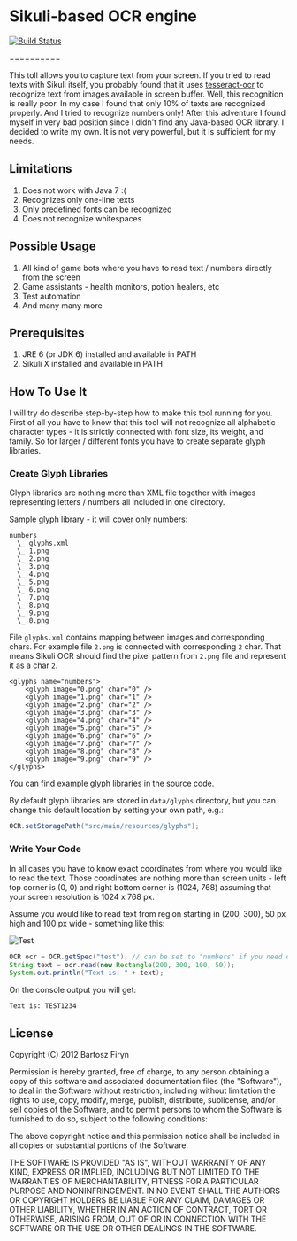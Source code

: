 # Sikuli-based OCR engine

[![Build Status](https://secure.travis-ci.org/sarxos/sikuli-ocr.png?branch=master)](http://travis-ci.org/sarxos/sikuli-ocr)

==========

This toll allows you to capture text from your screen. If you tried to read texts with Sikuli itself, 
you probably found that it uses [tesseract-ocr](http://code.google.com/p/tesseract-ocr/) to recognize
text from images available in screen buffer. Well, this recognition is really poor. In my case I found
that only 10% of texts are recognized properly. And I tried to recognize numbers only! After this
adventure I found myself in very bad position since I didn't find any Java-based OCR library. I decided
to write my own. It is not very powerful, but it is sufficient for my needs.

## Limitations

1. Does not work with Java 7 :(
2. Recognizes only one-line texts
3. Only predefined fonts can be recognized
4. Does not recognize whitespaces

## Possible Usage

1. All kind of game bots where you have to read text / numbers directly from the screen
2. Game assistants - health monitors, potion healers, etc
3. Test automation
4. And many many more

## Prerequisites

1. JRE 6 (or JDK 6) installed and available in PATH
2. Sikuli X installed and available in PATH

## How To Use It

I will try do describe step-by-step how to make this tool running for you. First of all you have to know
that this tool will not recognize all alphabetic character types - it is strictly connected with font size, its weight, and
family. So for larger / different fonts you have to create separate glyph libraries.

### Create Glyph Libraries

Glyph libraries are nothing more than XML file together with images representing letters / numbers 
all included in one directory.

Sample glyph library - it will cover only numbers:

```
numbers
  \_ glyphs.xml
  \_ 1.png
  \_ 2.png
  \_ 3.png
  \_ 4.png
  \_ 5.png
  \_ 6.png
  \_ 7.png
  \_ 8.png
  \_ 9.png
  \_ 0.png
```

File `glyphs.xml` contains mapping between images and corresponding chars. For example file `2.png` is
connected with corresponding `2` char. That means Sikuli OCR should find the pixel pattern from `2.png` file and 
represent it as a char `2`.

```
<glyphs name="numbers">
	<glyph image="0.png" char="0" />
	<glyph image="1.png" char="1" />
	<glyph image="2.png" char="2" />
	<glyph image="3.png" char="3" />
	<glyph image="4.png" char="4" />
	<glyph image="5.png" char="5" />
	<glyph image="6.png" char="6" />
	<glyph image="7.png" char="7" />
	<glyph image="8.png" char="8" />
	<glyph image="9.png" char="9" />
</glyphs>
```

You can find example glyph libraries in the source code. 

By default glyph libraries are stored in ```data/glyphs``` directory, but you can change this default location
by setting your own path, e.g.:

```java
OCR.setStoragePath("src/main/resources/glyphs");
``` 

### Write Your Code

In all cases you have to know exact coordinates from where you would like to read the text. Those coordinates
are nothing more than screen units - left top corner is (0, 0) and right bottom corner is (1024, 768) assuming
that your screen resolution is 1024 x 768 px.

Assume you would like to read text from region starting in (200, 300), 50 px high and 100 px wide - something like this:

![Test](https://github.com/sarxos/sikuli-ocr/raw/master/src/main/resources/images/test.png)

```java
OCR ocr = OCR.getSpec("test"); // can be set to "numbers" if you need only digits to be read
String text = ocr.read(new Rectangle(200, 300, 100, 50));
System.out.println("Text is: " + text);
```

On the console output you will get:

```
Text is: TEST1234
```

## License

Copyright (C) 2012 Bartosz Firyn

Permission is hereby granted, free of charge, to any person obtaining a copy of this software and associated documentation files (the "Software"), to deal in the Software without restriction, including without limitation the rights to use, copy, modify, merge, publish, distribute, sublicense, and/or sell copies of the Software, and to permit persons to whom the Software is furnished to do so, subject to the following conditions:

The above copyright notice and this permission notice shall be included in all copies or substantial portions of the Software.

THE SOFTWARE IS PROVIDED "AS IS", WITHOUT WARRANTY OF ANY KIND, EXPRESS OR IMPLIED, INCLUDING BUT NOT LIMITED TO THE WARRANTIES OF MERCHANTABILITY, FITNESS FOR A PARTICULAR PURPOSE AND NONINFRINGEMENT. IN NO EVENT SHALL THE AUTHORS OR COPYRIGHT HOLDERS BE LIABLE FOR ANY CLAIM, DAMAGES OR OTHER LIABILITY, WHETHER IN AN ACTION OF CONTRACT, TORT OR OTHERWISE, ARISING FROM, OUT OF OR IN CONNECTION WITH THE SOFTWARE OR THE USE OR OTHER DEALINGS IN THE SOFTWARE.



